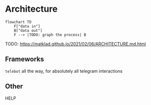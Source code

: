 # Architecture
```mermaid
flowchart TD
    F["data in"]
    B["data out"]
    F --> |TODO: graph the process| B
```

TODO: https://matklad.github.io/2021/02/06/ARCHITECTURE.md.html

## Frameworks
`telebot` all the way, for absolutely all telegram interactions


## Other
HELP
